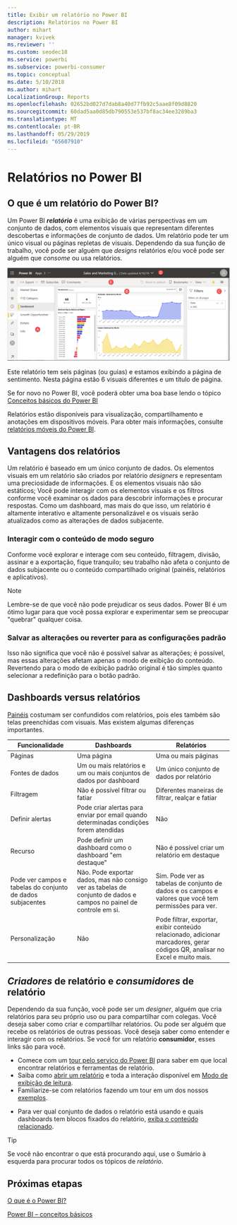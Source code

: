 ```yaml
---
title: Exibir um relatório no Power BI
description: Relatórios no Power BI
author: mihart
manager: kvivek
ms.reviewer: ''
ms.custom: seodec18
ms.service: powerbi
ms.subservice: powerbi-consumer
ms.topic: conceptual
ms.date: 5/10/2018
ms.author: mihart
LocalizationGroup: Reports
ms.openlocfilehash: 02652bd027d7dab8a40d77fb92c5aae8f09d8820
ms.sourcegitcommit: 60dad5aa0d85db790553e537bf8ac34ee3289ba3
ms.translationtype: MT
ms.contentlocale: pt-BR
ms.lasthandoff: 05/29/2019
ms.locfileid: "65607910"
---
```

# <a name="reports-in-power-bi"></a>Relatórios no Power BI
## <a name="what-is-a-power-bi-report"></a>O que é um relatório do Power BI?
Um Power BI ***relatório*** é uma exibição de várias perspectivas em um conjunto de dados, com elementos visuais que representam diferentes descobertas e informações de conjunto de dados.  Um relatório pode ter um único visual ou páginas repletas de visuais. Dependendo da sua função de trabalho, você pode ser alguém que *designs* relatórios e/ou você pode ser alguém que *consome* ou usa relatórios.

![página de relatório](./media/end-user-reports/power-bi-report.png)

Este relatório tem seis páginas (ou guias) e estamos exibindo a página de sentimento. Nesta página estão 6 visuais diferentes e um título de página.  

Se for novo no Power BI, você poderá obter uma boa base lendo o tópico [Conceitos básicos do Power BI](end-user-basic-concepts.md)

Relatórios estão disponíveis para visualização, compartilhamento e anotações em dispositivos móveis. Para obter mais informações, consulte [relatórios móveis do Power BI](mobile/mobile-reports-in-the-mobile-apps.md).

## <a name="advantages-of-reports"></a>Vantagens dos relatórios
Um relatório é baseado em um único conjunto de dados. Os elementos visuais em um relatório são criados por relatório *designers* e representam uma preciosidade de informações. E os elementos visuais não são estáticos; Você pode interagir com os elementos visuais e os filtros conforme você examinar os dados para descobrir informações e procurar respostas. Como um dashboard, mas mais do que isso, um relatório é altamente interativo e altamente personalizável e os visuais serão atualizados como as alterações de dados subjacente.

### <a name="safely-interact-with-content"></a>Interagir com o conteúdo de modo seguro
Conforme você explorar e interage com seu conteúdo, filtragem, divisão, assinar e a exportação, fique tranquilo; seu trabalho não afeta o conjunto de dados subjacente ou o conteúdo compartilhado original (painéis, relatórios e aplicativos).
 
> [!NOTE]
> Lembre-se de que você não pode prejudicar os seus dados. Power BI é um ótimo lugar para que você possa explorar e experimentar sem se preocupar "quebrar" qualquer coisa.

### <a name="save-your-changes-or-revert-to-the-default-settings"></a>Salvar as alterações ou reverter para as configurações padrão
Isso não significa que você não é possível salvar as alterações; é possível, mas essas alterações afetam apenas o modo de exibição do conteúdo. Revertendo para o modo de exibição padrão original é tão simples quanto selecionar a redefinição para o botão padrão.

## <a name="dashboards-versus-reports"></a>Dashboards versus relatórios
[Painéis](end-user-dashboards.md) costumam ser confundidos com relatórios, pois eles também são telas preenchidas com visuais. Mas existem algumas diferenças importantes.  

| **Funcionalidade** | **Dashboards** | **Relatórios** |
| --- | --- | --- |
| Páginas |Uma página |Uma ou mais páginas |
| Fontes de dados |Um ou mais relatórios e um ou mais conjuntos de dados por dashboard |Um único conjunto de dados por relatório |
| Filtragem |Não é possível filtrar ou fatiar |Diferentes maneiras de filtrar, realçar e fatiar |
| Definir alertas |Pode criar alertas para enviar por email quando determinadas condições forem atendidas |Não |
| Recurso |Pode definir um dashboard como o dashboard "em destaque" |Não é possível criar um relatório em destaque |
| Pode ver campos e tabelas do conjunto de dados subjacentes |Não. Pode exportar dados, mas não consigo ver as tabelas de conjunto de dados e campos no painel de controle em si. |Sim. Pode ver as tabelas de conjunto de dados e os campos e valores que você tem permissões para ver. |
| Personalização |Não  |Pode filtrar, exportar, exibir conteúdo relacionado, adicionar marcadores, gerar códigos QR, analisar no Excel e muito mais.   |

<!--| Available in Power BI Desktop |No |Yes, can create and view reports in Desktop |
| Pinning |Can pin existing visuals (tiles) only from current dashboard to your other dashboards |Can pin visuals (as tiles) to any of your dashboards. Can pin entire report pages to any of your dashboards. | -->

## <a name="report-creators-and-report-consumers"></a>***Criadores*** de relatório e ***consumidores*** de relatório
Dependendo da sua função, você pode ser um *designer*, alguém que cria relatórios para seu próprio uso ou para compartilhar com colegas. Você deseja saber como criar e compartilhar relatórios. Ou pode ser alguém que recebe os relatórios de outras pessoas. Você deseja saber como entender e interagir com os relatórios. Se você for um relatório **consumidor**, esses links são para você. 

* Comece com um [tour pelo serviço do Power BI](end-user-basic-concepts.md) para saber em que local encontrar relatórios e ferramentas de relatório.
* Saiba como [abrir um relatório](end-user-report-open.md) e toda a interação disponível em [Modo de exibição de leitura](end-user-reading-view.md).
* Familiarize-se com relatórios fazendo um tour em um dos nossos [exemplos](../sample-tutorial-connect-to-the-samples.md).  
<!--* Don't need the report any more? You can [remove it](../service-delete.md).-->
* Para ver qual conjunto de dados o relatório está usando e quais dashboards tem blocos fixados do relatório, [exiba o conteúdo relacionado](end-user-related.md).

> [!TIP]
> Se você não encontrar o que está procurando aqui, use o Sumário à esquerda para procurar todos os tópicos de *relatório*.
> 
> 

## <a name="next-steps"></a>Próximas etapas
[O que é o Power BI?](../power-bi-overview.md) 

[Power BI – conceitos básicos](end-user-basic-concepts.md)

